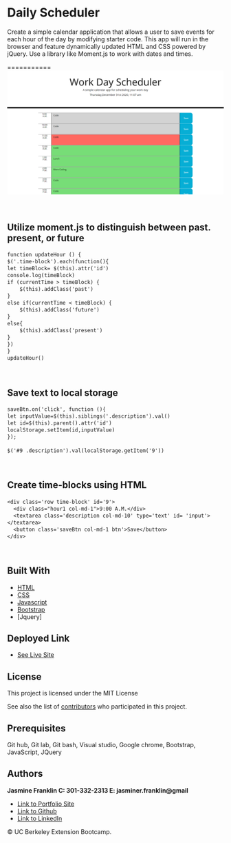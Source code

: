 # Daily Scheduler
Create a simple calendar application that allows a user to save events for each hour of the day by modifying starter code. This app will run in the browser and feature dynamically updated HTML and CSS powered by jQuery. Use a library like Moment.js to work with dates and times.

===========
![Image](liveSite.png)

<br>

## Utilize moment.js to distinguish between past. present, or future

```
function updateHour () {
$('.time-block').each(function(){
let timeBlock= $(this).attr('id')
console.log(timeBlock)
if (currentTime > timeBlock) {
    $(this).addClass('past')
}
else if(currentTime < timeBlock) {
    $(this).addClass('future')
}
else{
    $(this).addClass('present')
}
})
}
updateHour()
```
<br>

## Save text to local storage

```
saveBtn.on('click', function (){
let inputValue=$(this).siblings('.description').val()
let id=$(this).parent().attr('id')
localStorage.setItem(id,inputValue)
});

$('#9 .description').val(localStorage.getItem('9'))
```
<br>

## Create time-blocks using HTML

```
<div class='row time-block' id='9'>
  <div class="hour1 col-md-1">9:00 A.M.</div>
  <textarea class='description col-md-10' type='text' id= 'input'></textarea>
  <button class='saveBtn col-md-1 btn'>Save</button>
</div>
```

<br>

## Built With

* [HTML](https://developer.mozilla.org/en-US/docs/Web/HTML)
* [CSS](https://developer.mozilla.org/en-US/docs/Web/CSS)
* [Javascript](https://developer.mozilla.org/en-US/docs/Web/JavaScript)
* [Bootstrap](https://getbootstrap.com/)
* [Jquery]

## Deployed Link

* [See Live Site](https://jas-f.github.io/third-party-api-scheduler/)

## License

This project is licensed under the MIT License 

See also the list of [contributors](https://github.com/your/project/contributors) who participated in this project.

## Prerequisites

Git hub,
Git lab,
Git bash,
Visual studio,
Google chrome,
Bootstrap,
JavaScript,
JQuery

## Authors

**Jasmine Franklin C: 301-332-2313 E: jasminer.franklin@gmail** 

- [Link to Portfolio Site](https://jas-f.github.io/responsive-portfolio/)
- [Link to Github](https://github.com/)
- [Link to LinkedIn](https://www.linkedin.com/in/jasmine-franklin-8b08ba121)

<p>&copy; UC Berkeley Extension Bootcamp.</p>
